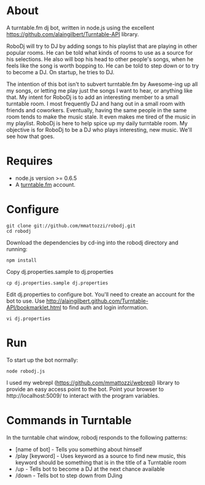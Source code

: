 About
=================
A turntable.fm dj bot, written in node.js using the excellent https://github.com/alaingilbert/Turntable-API library.

RoboDj will try to DJ by adding songs to his playlist that are playing in other popular rooms. He can be told what kinds of rooms to use as a source for his selections. He also will bop his head to other people's songs, when he feels like the song is worth bopping to. He can be told to step down or to try to become a DJ. On startup, he tries to DJ.

The intention of this bot isn't to subvert turntable.fm by Awesome-ing up all my songs, or letting me play just the songs I want to hear, or anything like that. My intent for RoboDj is to add an interesting member to a small turntable room. I most frequently DJ and hang out in a small room with friends and coworkers. Eventually, having the same people in the same room tends to make the music stale. It even makes me tired of the music in my playlist. RoboDj is here to help spice up my daily turntable room. My objective is for RoboDj to be a DJ who plays interesting, new music. We'll see how that goes.

Requires
=================
* node.js version >= 0.6.5
* A [turntable.fm](http://turntable.fm) account.

Configure
=================

    git clone git://github.com/mmattozzi/robodj.git
    cd robodj

Download the dependencies by cd-ing into the robodj directory and running:

    npm install

Copy dj.properties.sample to dj.properties

    cp dj.properties.sample dj.properties

Edit dj.properties to configure bot. You'll need to create an account for the bot to use. Use http://alaingilbert.github.com/Turntable-API/bookmarklet.html to find auth and login information. 

    vi dj.properties

Run
=================
To start up the bot normally:

    node robodj.js
    
I used my webrepl (https://github.com/mmattozzi/webrepl) library to provide an easy access point to the bot. Point your browser to http://localhost:5009/ to interact with the program variables.

Commands in Turntable
=================
In the turntable chat window, robodj responds to the following patterns:

* [name of bot] - Tells you something about himself
* /play [keyword] - Uses keyword as a source to find new music, this keyword should be something that is in the title of a Turntable room
* /up - Tells bot to become a DJ at the next chance available
* /down - Tells bot to step down from DJing

